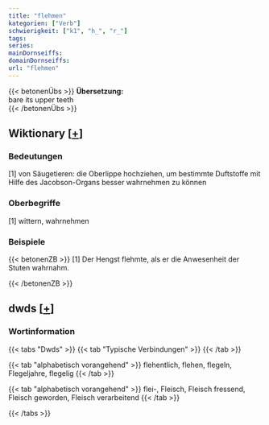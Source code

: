 ```yaml
---
title: "flehmen"
kategorien: ["Verb"]
schwierigkeit: ["k1", "h_", "r_"]
tags:
series:
mainDornseiffs:
domainDornseiffs:
url: "flehmen"
---
```


{{< betonenÜbs >}}
**Übersetzung:**  
bare its upper teeth  
{{< /betonenÜbs >}}

## Wiktionary [[+](https://de.wiktionary.org/wiki/flehmen)]

### Bedeutungen
[1] von Säugetieren: die Oberlippe hochziehen, um bestimmte Duftstoffe mit Hilfe des Jacobson-Organs besser wahrnehmen zu können  

### Oberbegriffe
[1] wittern, wahrnehmen  

### Beispiele
{{< betonenZB >}}
[1] Der Hengst flehmte, als er die Anwesenheit der Stuten wahrnahm.  

{{< /betonenZB >}}


## dwds [[+](https://www.dwds.de/wb/flehmen)]

### Wortinformation
{{< tabs "Dwds" >}}
{{< tab "Typische Verbindungen" >}}
{{< /tab >}}

{{< tab "alphabetisch vorangehend" >}}
flehentlich, flehen, flegeln, Flegeljahre, flegelig
{{< /tab >}}

{{< tab "alphabetisch vorangehend" >}}
flei-, Fleisch, Fleisch fressend, Fleisch geworden, Fleisch verarbeitend
{{< /tab >}}

{{< /tabs >}}

